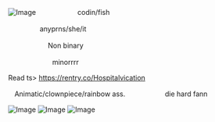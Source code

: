 ![Image](https://github.com/user-attachments/assets/68091c1c-8f32-4d09-a2c2-2b30907963c2)
ㅤㅤㅤㅤㅤㅤ codin/fish

ㅤㅤㅤㅤㅤanyprns/she/it

ㅤㅤㅤㅤㅤㅤ Non binary

ㅤㅤㅤㅤㅤㅤㅤminorrrr

Read ts> https://rentry.co/Hospitalvication

ㅤAnimatic/clownpiece/rainbow ass. 
ㅤㅤㅤㅤㅤㅤdie hard fannㅤ

![Image](https://github.com/user-attachments/assets/7c634326-43d1-4f3e-8f11-ef571ef1a892)
![Image](https://github.com/user-attachments/assets/4eed8059-2c68-4fa2-b9c8-75ccbb928f9e)
![Image](https://github.com/user-attachments/assets/b992a017-567a-49a1-a0c9-06ec980e4fae)
